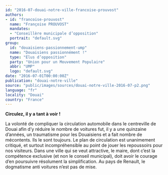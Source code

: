 ```yaml
---
id: "2016-07-douai-notre-ville-francoise-prouvost"
authors:
- id: "francoise-prouvost"
  name: "Françoise PROUVOST"
  mandates: 
  - "Conseillère municipale d’opposition"
  portrait: "default.svg"
group:
  id: "douaisiens-passionnement-ump"
  name: "Douaisiens passionnément !"
  type: "Élus d’opposition"
  party: "Union pour un Mouvement Populaire"
  abbr: "UMP"
  logo: "default.svg"
date: "2016-07-01T00:00:00Z"
publication: "douai-notre-ville"
source: "public/images/sources/douai-notre-ville-2016-07-p2.png"
language: "fr"
locality: "Douai"
country: "France"
---
```


**Circulez, il y a tant à voir !**

La volonté de compliquer la circulation automobile dans le centreville de Douai afin d’y réduire le nombre de voitures fut, il y a une quinzaine d’années, un traumatisme pour les Douaisiens et a fait nombre de mécontents. Ils le sont toujours. Le plan de circulation est unanimement critiqué, et surtout incompréhensible au point de jouer les repoussoirs pour nos visiteurs. Dans une ville qui se veut attractive, le maire, dont c’est la compétence exclusive (et non le conseil municipal), doit avoir le courage d’en poursuivre résolument la simplification. Au pays de Renault, le dogmatisme anti voitures n’est pas de mise.
